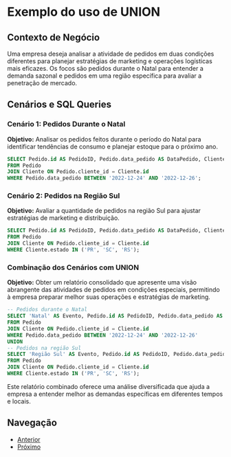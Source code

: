 # Exemplo do uso de UNION

## Contexto de Negócio
Uma empresa deseja analisar a atividade de pedidos em duas condições diferentes para planejar estratégias de marketing e operações logísticas mais eficazes. Os focos são pedidos durante o Natal para entender a demanda sazonal e pedidos em uma região específica para avaliar a penetração de mercado.

## Cenários e SQL Queries

### Cenário 1: Pedidos Durante o Natal
**Objetivo:** Analisar os pedidos feitos durante o período do Natal para identificar tendências de consumo e planejar estoque para o próximo ano.

```sql
SELECT Pedido.id AS PedidoID, Pedido.data_pedido AS DataPedido, Cliente.nome AS ClienteNome
FROM Pedido
JOIN Cliente ON Pedido.cliente_id = Cliente.id
WHERE Pedido.data_pedido BETWEEN '2022-12-24' AND '2022-12-26';
```

### Cenário 2: Pedidos na Região Sul
**Objetivo:** Avaliar a quantidade de pedidos na região Sul para ajustar estratégias de marketing e distribuição.

```sql
SELECT Pedido.id AS PedidoID, Pedido.data_pedido AS DataPedido, Cliente.nome AS ClienteNome
FROM Pedido
JOIN Cliente ON Pedido.cliente_id = Cliente.id
WHERE Cliente.estado IN ('PR', 'SC', 'RS');
```

### Combinação dos Cenários com UNION
**Objetivo:** Obter um relatório consolidado que apresente uma visão abrangente das atividades de pedidos em condições especiais, permitindo à empresa preparar melhor suas operações e estratégias de marketing.

```sql
-- Pedidos durante o Natal
SELECT 'Natal' AS Evento, Pedido.id AS PedidoID, Pedido.data_pedido AS DataPedido, Cliente.nome AS ClienteNome
FROM Pedido
JOIN Cliente ON Pedido.cliente_id = Cliente.id
WHERE Pedido.data_pedido BETWEEN '2022-12-24' AND '2022-12-26'
UNION
-- Pedidos na região Sul
SELECT 'Região Sul' AS Evento, Pedido.id AS PedidoID, Pedido.data_pedido AS DataPedido, Cliente.nome AS ClienteNome
FROM Pedido
JOIN Cliente ON Pedido.cliente_id = Cliente.id
WHERE Cliente.estado IN ('PR', 'SC', 'RS');
```

Este relatório combinado oferece uma análise diversificada que ajuda a empresa a entender melhor as demandas específicas em diferentes tempos e locais.

## Navegação
- [Anterior](13-tipos-de-union.md)
- [Próximo](15-exemplo-union-all.md)
